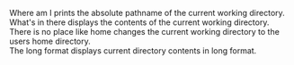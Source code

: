 Where am I prints the absolute pathname of the current working directory.<br>
What's in there displays the contents of the current working directory.<br>
There is no place like home changes the current working directory to the users home directory.<br>
The long format displays current directory contents in long format.<br>
